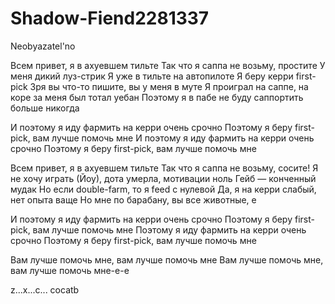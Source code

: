 # Shadow-Fiend2281337
Neobyazatel'no

Всем привет, я в ахуевшем тильте
Так что я саппа не возьму, простите
У меня дикий луз-стрик
Я уже в тильте на автопилоте
Я беру керри first-pick
Зря вы что-то пишите, вы у меня в муте
Я проиграл на саппе, на коре за меня был тотал уебан
Поэтому я в пабе не буду саппортить больше никогда

И поэтому я иду фармить на керри очень срочно
Поэтому я беру first-pick, вам лучше помочь мне
И поэтому я иду фармить на керри очень срочно
Поэтому я беру first-pick, вам лучше помочь мне

Всем привет, я в ахуевшем тильте
Так что я саппа не возьму, сосите!
Я не хочу играть (Йоу), дота умерла, мотивации ноль
Гейб — конченный мудак
Но если double-farm, то я feed с нулевой
Да, я на керри слабый, нет опыта ваще
Но мне по барабану, вы все животные, е

И поэтому я иду фармить на керри очень срочно
Поэтому я беру first-pick, вам лучше помочь мне
Поэтому я иду фармить на керри очень срочно
Поэтому я беру first-pick, вам лучше помочь мне

Вам лучше помочь мне, вам лучше помочь мне
Вам лучше помочь мне, вам лучше помочь мне-е-е

z...x...c... cocatb

